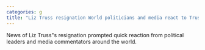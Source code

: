 ```yaml
---
categories: g
title: "Liz Truss resignation World politicians and media react to Truss departure"
---
```

News of Liz Truss"s resignation prompted quick reaction from political leaders and media commentators around the world.